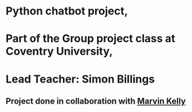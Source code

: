 # Python chatbot project, 
# Part of the Group project class at Coventry University, 
# Lead Teacher: Simon Billings

## Project done in collaboration with [Marvin Kelly](https://github.com/kantonio75)
